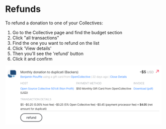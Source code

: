 # Refunds

To refund a donation to one of your Collectives:

1. Go to the Collective page and find the budget section
2. Click "all transactions"
3. Find the one you want to refund on the list
4. Click 'View details'
5. Then you'll see the 'refund' button
6. Click it and confirm

![](../.gitbook/assets/screen-shot-2019-01-24-at-4.00.26-pm.png)

